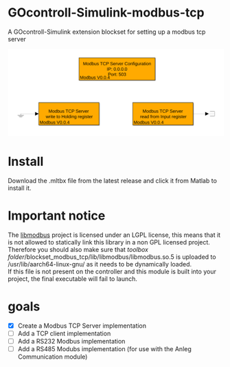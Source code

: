 # GOcontroll-Simulink-modbus-tcp

A GOcontroll-Simulink extension blockset for setting up a modbus tcp server

![View of the blocks in Simulink](./Modbus_Simulink.png)

# Install

Download the .mltbx file from the latest release and click it from Matlab to install it.

# Important notice

The [libmodbus](https://github.com/stephane/libmodbus) project is licensed under an LGPL license, this means that it is not allowed to statically link this library in a non GPL licensed project.  
Therefore you should also make sure that *toolbox folder*/blockset_modbus_tcp/lib/libmodbus/libmodbus.so.5 is uploaded to /usr/lib/aarch64-linux-gnu/ as it needs to be dynamically loaded.  
If this file is not present on the controller and this module is built into your project, the final executable will fail to launch.

# goals

- [x] Create a Modbus TCP Server implementation
- [ ] Add a TCP client implementation
- [ ] Add a RS232 Modbus implementation
- [ ] Add a RS485 Modubs implementation (for use with the Anleg Communication module)